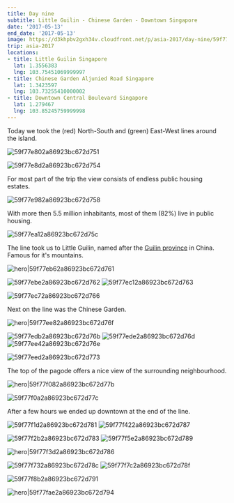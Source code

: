 ```yaml
---
title: Day nine
subtitle: Little Guilin - Chinese Garden - Downtown Singapore
date: '2017-05-13'
end_date: '2017-05-13'
image: https://d3khpbv2gxh34v.cloudfront.net/p/asia-2017/day-nine/59f77e6f2a86923bc672d74e.jpg
trip: asia-2017
locations:
- title: Little Guilin Singapore
  lat: 1.3556383
  lng: 103.75451069999997
- title: Chinese Garden Aljunied Road Singapore
  lat: 1.3423597
  lng: 103.73255410000002
- title: Downtown Central Boulevard Singapore
  lat: 1.279467
  lng: 103.85245759999998
---
```


Today we took the (red) North-South and (green) East-West lines around the island.

![59f77e802a86923bc672d751](https://d3khpbv2gxh34v.cloudfront.net/p/asia-2017/day-nine/59f77e872a86923bc672d753.jpg "1.5")

![59f77e8d2a86923bc672d754](https://d3khpbv2gxh34v.cloudfront.net/p/asia-2017/day-nine/59f77e932a86923bc672d757.jpg "1.5")

For most part of the trip the view consists of endless public housing estates.

![59f77e982a86923bc672d758](https://d3khpbv2gxh34v.cloudfront.net/p/asia-2017/day-nine/59f77e9f2a86923bc672d75b.jpg "1.5")

With more then 5.5 million inhabitants, most of them (82%) live in public housing.

![59f77ea12a86923bc672d75c](https://d3khpbv2gxh34v.cloudfront.net/p/asia-2017/day-nine/59f77eaa2a86923bc672d75f.jpg "1.5")

The line took us to Little Guilin, named after the [Guilin province](https://en.wikipedia.org/wiki/Guilin) in China. Famous for it's mountains.

![hero|59f77eb62a86923bc672d761](https://d3khpbv2gxh34v.cloudfront.net/p/asia-2017/day-nine/59f77eb62a86923bc672d761.jpg "1.5")

![59f77ebe2a86923bc672d762](https://d3khpbv2gxh34v.cloudfront.net/p/asia-2017/day-nine/59f77ec62a86923bc672d765.jpg "1.506")
![59f77ec12a86923bc672d763](https://d3khpbv2gxh34v.cloudfront.net/p/asia-2017/day-nine/59f77edd2a86923bc672d76c.jpg "1.506")

![59f77ec72a86923bc672d766](https://d3khpbv2gxh34v.cloudfront.net/p/asia-2017/day-nine/59f77ed22a86923bc672d769.jpg "1.506")

Next on the line was the Chinese Garden.

![hero|59f77ee82a86923bc672d76f](https://d3khpbv2gxh34v.cloudfront.net/p/asia-2017/day-nine/59f77ee82a86923bc672d76f.jpg "1.503")

![59f77edb2a86923bc672d76b](https://d3khpbv2gxh34v.cloudfront.net/p/asia-2017/day-nine/59f77eed2a86923bc672d772.jpg "1.506")
![59f77ede2a86923bc672d76d](https://d3khpbv2gxh34v.cloudfront.net/p/asia-2017/day-nine/59f77ee92a86923bc672d771.jpg "1.506")
![59f77ee42a86923bc672d76e](https://d3khpbv2gxh34v.cloudfront.net/p/asia-2017/day-nine/59f77ef02a86923bc672d774.jpg "1.506")

![59f77eed2a86923bc672d773](https://d3khpbv2gxh34v.cloudfront.net/p/asia-2017/day-nine/59f77ef42a86923bc672d775.jpg "1.506")

The top of the pagode offers a nice view of the surrounding neighbourhood.

![hero|59f77f082a86923bc672d77b](https://d3khpbv2gxh34v.cloudfront.net/p/asia-2017/day-nine/59f77f082a86923bc672d77b.jpg "2.058")

![59f77f0a2a86923bc672d77c](https://d3khpbv2gxh34v.cloudfront.net/p/asia-2017/day-nine/59f77f0f2a86923bc672d77e.jpg "1.506")

After a few hours we ended up downtown at the end of the line.

![59f77f1d2a86923bc672d781](https://d3khpbv2gxh34v.cloudfront.net/p/asia-2017/day-nine/59f77f232a86923bc672d782.jpg "1.5")
![59f77f422a86923bc672d787](https://d3khpbv2gxh34v.cloudfront.net/p/asia-2017/day-nine/59f77f472a86923bc672d788.jpg "1.5")

![59f77f2b2a86923bc672d783](https://d3khpbv2gxh34v.cloudfront.net/p/asia-2017/day-nine/59f77f312a86923bc672d785.jpg "1.506")
![59f77f5e2a86923bc672d789](https://d3khpbv2gxh34v.cloudfront.net/p/asia-2017/day-nine/59f77f652a86923bc672d78a.jpg "0.667")

![hero|59f77f3d2a86923bc672d786](https://d3khpbv2gxh34v.cloudfront.net/p/asia-2017/day-nine/59f77f3d2a86923bc672d786.jpg "1.506")

![59f77f732a86923bc672d78c](https://d3khpbv2gxh34v.cloudfront.net/p/asia-2017/day-nine/59f77f782a86923bc672d78d.jpg "1.506")
![59f77f7c2a86923bc672d78f](https://d3khpbv2gxh34v.cloudfront.net/p/asia-2017/day-nine/59f77f812a86923bc672d790.jpg "0.667")

![59f77f8b2a86923bc672d791](https://d3khpbv2gxh34v.cloudfront.net/p/asia-2017/day-nine/59f77f902a86923bc672d793.jpg "1.506")

![hero|59f77fae2a86923bc672d794](https://d3khpbv2gxh34v.cloudfront.net/p/asia-2017/day-nine/59f77fae2a86923bc672d794.jpg "1.5")

